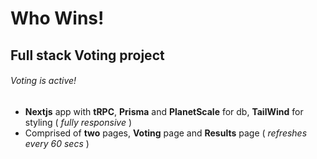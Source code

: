 # Who Wins!

## Full stack Voting project
###### Voting is active!

- **Nextjs** app with **tRPC**, **Prisma** and **PlanetScale** for db, **TailWind** for styling ( *fully responsive* )
- Comprised of **two** pages, **Voting** page and **Results** page ( *refreshes every 60 secs* )


